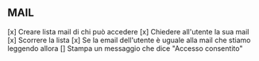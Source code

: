 ## MAIL

[x] Creare lista mail di chi può accedere
[x] Chiedere all'utente la sua mail
[x] Scorrere la lista
[x] Se la email dell'utente è uguale alla mail che stiamo leggendo allora
[] Stampa un messaggio che dice "Accesso consentito"